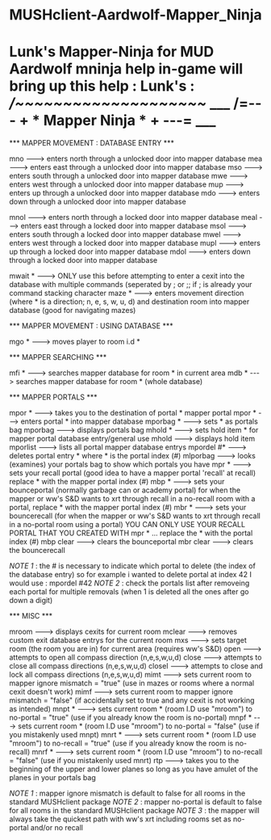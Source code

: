 # MUSHclient-Aardwolf-Mapper_Ninja
Lunk's Mapper-Ninja for MUD Aardwolf
mninja help in-game will bring up this help :
Lunk's : 
             _____/~~~~~~~~~~~~~~~~~~~~_____
        ___ /=--- + *  Mapper Ninja  * + ---= ___
==========================================================

*** MAPPER  MOVEMENT : DATABASE ENTRY ***

mno  --->  enters north through a unlocked door into mapper database
mea  --->  enters east through a unlocked door into mapper database
mso  --->  enters south through a unlocked door into mapper database
mwe  --->  enters west through a unlocked door into mapper database
mup  --->  enters up through a unlocked door into mapper database
mdo  --->  enters down through a unlocked door into mapper database

mnol  --->  enters north through a locked door into mapper database
meal  --->  enters east through a locked door into mapper database
msol  --->  enters south through a locked door into mapper database
mwel  --->  enters west through a locked door into mapper database
mupl  --->  enters up through a locked door into mapper database
mdol  --->  enters down through a locked door into mapper database

mwait * --->  ONLY use this before attempting to enter a cexit into the database with multiple commands (seperated by ; or ;; if ; is already your command stacking character 
maze *  --->  enters movement direction (where * is a direction; n, e, s, w, u, d) and destination room into mapper database (good for navigating mazes)

*** MAPPER MOVEMENT : USING DATABASE ***

mgo *  --->  moves player to room i.d *

*** MAPPER SEARCHING ***

mfi *  --->  searches mapper database for room * in current area
mdb *  --->  searches mapper database for room * (whole database)

*** MAPPER PORTALS ***

mpor *                  --->  takes you to the destination of portal *
mapper portal mpor *    --->  enters portal * into mapper database
mporbag *               --->  sets * as portals bag
mporbag                 --->  displays portals bag
mhold *                 --->  sets hold item * for mapper portal database entry/general use
mhold                   --->  displays hold item
mporlist                --->  lists all portal mapper database entrys
mpordel #*              --->  deletes portal entry * where * is the portal index (#)
mlporbag                --->  looks (examines) your portals bag to show which portals you have
mpr *                   --->  sets your recall portal (good idea to have a mapper portal 'recall' at recall) replace * with the mapper portal index (#)
mbp *                   --->  sets your bounceportal (normally garbage can or academy portal) for when the mapper or ww's S&D wants to xrt through recall in a no-recall room with a portal, replace * with the mapper portal index (#)
mbr *                   --->  sets your bouncerecall (for when the mapper or ww's S&D wants to xrt through recall in a no-portal room using a portal) YOU CAN ONLY USE YOUR RECALL PORTAL THAT YOU CREATED WITH mpr * ... replace the * with the portal index (#)
mbp clear               --->  clears the bounceportal
mbr clear               --->  clears the bouncerecall
  
*NOTE 1* : the # is necessary to indicate which portal to delete (the index of the database entry) so for example i wanted to delete portal at index 42 I would use : mpordel #42
*NOTE 2* : check the portals list after removeing each portal for multiple removals (when 1 is deleted all the ones after go down a digit) 

*** MISC ***

mroom   --->  displays cexits for current room
mclear  --->  removes custom exit database entrys for the current room
mxs     --->  sets target room (the room you are in) for current area (requires ww's S&D)
open    --->  attempts to open all compass direction (n,e,s,w,u,d)
close   --->  attempts to close all compass directions (n,e,s,w,u,d)
closel  --->  attempts to close and lock all compass directions (n,e,s,w,u,d)
mimt    --->  sets current room to mapper ignore mismatch = "true" (use in mazes or rooms where a normal cexit doesn't work)
mimf    --->  sets current room to mapper ignore mismatch = "false" (if accidentally set to true and any cexit is not working as intended)
mnpt *  --->  sets current room * (room I.D use "mroom") to no-portal = "true" (use if you already know the room is no-portal)
mnpf *  --->  sets current room * (room I.D use "mroom") to no-portal = "false" (use if you mistakenly used mnpt)
mnrt *  --->  sets current room * (room I.D use "mroom") to no-recall = "true" (use if you already know the room is no-recall)
mnrf *  --->  sets current room * (room I.D use "mroom") to no-recall = "false" (use if you mistakenly used mnrt)
rtp     --->  takes you to the beginning of the upper and lower planes so long as you have amulet of the planes in your portals bag

*NOTE 1* : mapper ignore mismatch is default to false for all rooms in the standard MUSHclient package
*NOTE 2* : mapper no-portal is default to false for all rooms in the standard MUSHclient package
*NOTE 3* : the mapper will always take the quickest path with ww's xrt including rooms set as no-portal and/or no recall
